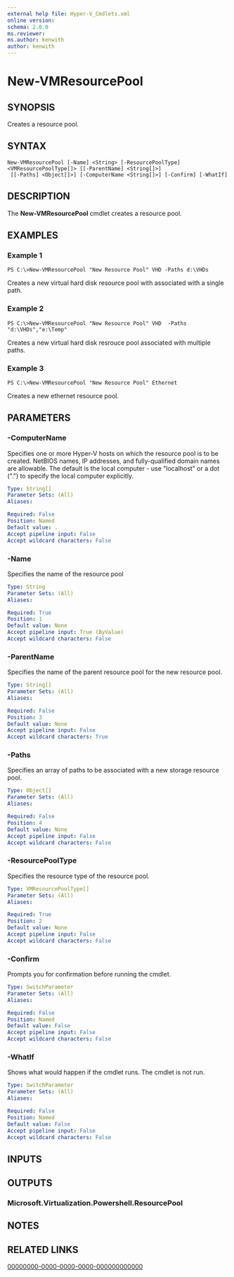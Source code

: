 ```yaml
---
external help file: Hyper-V_Cmdlets.xml
online version: 
schema: 2.0.0
ms.reviewer:
ms.author: kenwith
author: kenwith
---
```


# New-VMResourcePool

## SYNOPSIS
Creates a resource pool.

## SYNTAX

```
New-VMResourcePool [-Name] <String> [-ResourcePoolType] <VMResourcePoolType[]> [[-ParentName] <String[]>]
 [[-Paths] <Object[]>] [-ComputerName <String[]>] [-Confirm] [-WhatIf]
```

## DESCRIPTION
The **New-VMResourcePool** cmdlet creates a resource pool.

## EXAMPLES

### Example 1
```
PS C:\>New-VMResourcePool "New Resource Pool" VHD -Paths d:\VHDs
```

Creates a new virtual hard disk resource pool with associated with a single path.

### Example 2
```
PS C:\>New-VMResourcePool "New Resource Pool" VHD  -Paths "d:\VHDs","e:\Temp"
```

Creates a new virtual hard disk resrouce pool associated with multiple paths.

### Example 3
```
PS C:\>New-VMResourcePool "New Resource Pool" Ethernet
```

Creates a new ethernet resource pool.

## PARAMETERS

### -ComputerName
Specifies one or more Hyper-V hosts on which the resource pool is to be created.
NetBIOS names, IP addresses, and fully-qualified domain names are allowable.
The default is the local computer - use "localhost" or a dot (".") to specify the local computer explicitly.

```yaml
Type: String[]
Parameter Sets: (All)
Aliases: 

Required: False
Position: Named
Default value: .
Accept pipeline input: False
Accept wildcard characters: False
```

### -Name
Specifies the name of the resource pool

```yaml
Type: String
Parameter Sets: (All)
Aliases: 

Required: True
Position: 1
Default value: None
Accept pipeline input: True (ByValue)
Accept wildcard characters: False
```

### -ParentName
Specifies the name of the parent resource pool for the new resource pool.

```yaml
Type: String[]
Parameter Sets: (All)
Aliases: 

Required: False
Position: 3
Default value: None
Accept pipeline input: False
Accept wildcard characters: True
```

### -Paths
Specifies an array of paths to be associated with a new storage resource pool.

```yaml
Type: Object[]
Parameter Sets: (All)
Aliases: 

Required: False
Position: 4
Default value: None
Accept pipeline input: False
Accept wildcard characters: False
```

### -ResourcePoolType
Specifies the resource type of the resource pool.

```yaml
Type: VMResourcePoolType[]
Parameter Sets: (All)
Aliases: 

Required: True
Position: 2
Default value: None
Accept pipeline input: False
Accept wildcard characters: False
```

### -Confirm
Prompts you for confirmation before running the cmdlet.

```yaml
Type: SwitchParameter
Parameter Sets: (All)
Aliases: 

Required: False
Position: Named
Default value: False
Accept pipeline input: False
Accept wildcard characters: False
```

### -WhatIf
Shows what would happen if the cmdlet runs.
The cmdlet is not run.

```yaml
Type: SwitchParameter
Parameter Sets: (All)
Aliases: 

Required: False
Position: Named
Default value: False
Accept pipeline input: False
Accept wildcard characters: False
```

## INPUTS

## OUTPUTS

### Microsoft.Virtualization.Powershell.ResourcePool

## NOTES

## RELATED LINKS

[00000000-0000-0000-0000-000000000000](00000000-0000-0000-0000-000000000000)

